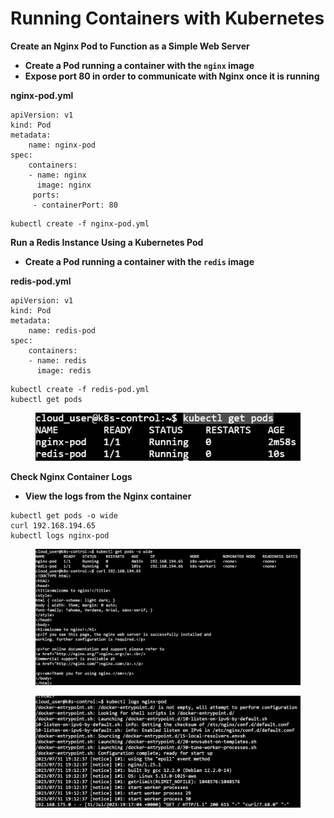 # Running Containers with Kubernetes

**Create an Nginx Pod to Function as a Simple Web Server**

* **Create a Pod running a container with the `nginx` image**
* **Expose port 80 in order to communicate with Nginx once it is running**

**nginx-pod.yml**

```
apiVersion: v1
kind: Pod
metadata:
    name: nginx-pod
spec:
    containers:
    - name: nginx
      image: nginx 
     ports:
     - containerPort: 80      
```

```
kubectl create -f nginx-pod.yml
```

**Run a Redis Instance Using a Kubernetes Pod**

* **Create a Pod running a container with the `redis` image**

**redis-pod.yml**

```
apiVersion: v1
kind: Pod
metadata:
    name: redis-pod
spec:
    containers:
    - name: redis
      image: redis  
```

```
kubectl create -f redis-pod.yml
kubectl get pods
```

<figure><img src="../../../.gitbook/assets/image.png" alt=""><figcaption></figcaption></figure>

**Check Nginx Container Logs**

* **View the logs from the Nginx container**

```
kubectl get pods -o wide
curl 192.168.194.65
kubectl logs nginx-pod
```

<figure><img src="../../../.gitbook/assets/image (2).png" alt=""><figcaption></figcaption></figure>

<figure><img src="../../../.gitbook/assets/image (3).png" alt=""><figcaption></figcaption></figure>



